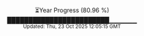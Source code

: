 <p align="center">
⏳Year Progress (80.96 %)<br>
████████████████████████▁▁▁▁▁▁ <br>
<sub>Updated: Thu, 23 Oct 2025 12:05:15 GMT</sub>
</p>

